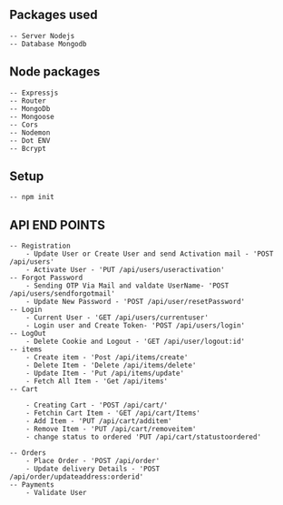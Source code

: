 ## Packages used

    -- Server Nodejs
    -- Database Mongodb

## Node packages

    -- Expressjs
    -- Router
    -- MongoDb
    -- Mongoose
    -- Cors
    -- Nodemon
    -- Dot ENV
    -- Bcrypt

## Setup
    -- npm init

## API END POINTS

    -- Registration
        - Update User or Create User and send Activation mail - 'POST /api/users'
        - Activate User - 'PUT /api/users/useractivation'
    -- Forgot Password
        - Sending OTP Via Mail and valdate UserName- 'POST /api/users/sendforgotmail'
        - Update New Password - 'POST /api/user/resetPassword'
    -- Login
        - Current User - 'GET /api/users/currentuser'
        - Login user and Create Token- 'POST /api/users/login'
    -- LogOut
        - Delete Cookie and Logout - 'GET /api/user/logout:id'
    -- items
        - Create item - 'Post /api/items/create'
        - Delete Item - 'Delete /api/items/delete'
        - Update Item - 'Put /api/items/update'
        - Fetch All Item - 'Get /api/items'
    -- Cart

        - Creating Cart - 'POST /api/cart/'
        - Fetchin Cart Item - 'GET /api/cart/Items'
        - Add Item - 'PUT /api/cart/additem'
        - Remove Item - 'PUT /api/cart/removeitem'
        - change status to ordered 'PUT /api/cart/statustoordered'

    -- Orders
        - Place Order - 'POST /api/order'
        - Update delivery Details - 'POST /api/order/updateaddress:orderid'
    -- Payments
        - Validate User
    
